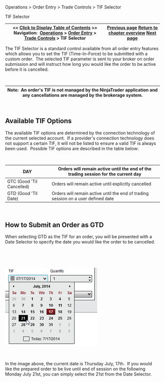 ﻿


Operations \> Order Entry \> Trade Controls \> TIF Selector






















TIF Selector







| \<\< [Click to Display Table of Contents](tif_selector.md) \>\> **Navigation:**     [Operations](operations-1.md) \> [Order Entry](order_entry-1.md) \> [Trade Controls](trade_controls-1.md) \> TIF Selector | [Previous page](quantity_selector-1.md) [Return to chapter overview](trade_controls-1.md) [Next page](basic_entry-1.md) |
| --- | --- |











The TIF Selector is a standard control available from all order entry features which allows you to set the TIF (Time\-In\-Force) to be submitted with a custom order.  The selected TIF parameter is sent to your broker on order submission and will instruct how long you would like the order to be active before it is cancelled.


 




| Note:  An order's TIF is not managed by the NinjaTrader application and any cancellations are managed by the brokerage system. |
| --- |



 


## Available TIF Options


The available TIF options are determined by the connection technology of the current selected account.  If a provider's connection technology does not support a certain TIF, it will not be listed to ensure a valid TIF is always been used.  Possible TIF options are described in the table below:


 




| DAY | Orders will remain active until the end of the trading session for the current day |
| --- | --- |
| GTC (Good 'Til Cancelled) | Orders will remain active until explicitly cancelled |
| GTD (Good 'Til Date) | Orders will remain active until the end of trading session on a user defined date |



 


## How to Submit an Order as GTD


When selecting GTD as the TIF for an order, you will be presented with a Date Selector to specify the date you would like the order to be cancelled.


   

 


![Shared_Trade_Controls_4](shared_trade_controls_4.png)


 


In the image above, the current date is Thursday July, 17th.  If you would like the prepared order to be live until end of session on the following Monday July 21st, you can simply select the 21st from the Date Selector.  








